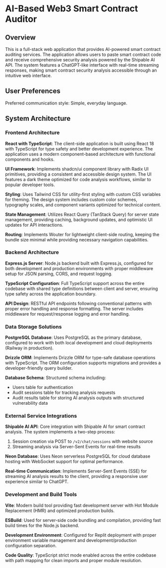 # AI-Based Web3 Smart Contract Auditor

## Overview

This is a full-stack web application that provides AI-powered smart contract auditing services. The application allows users to paste smart contract code and receive comprehensive security analysis powered by the Shipable AI API. The system features a ChatGPT-like interface with real-time streaming responses, making smart contract security analysis accessible through an intuitive web interface.

## User Preferences

Preferred communication style: Simple, everyday language.

## System Architecture

### Frontend Architecture

**React with TypeScript**: The client-side application is built using React 18 with TypeScript for type safety and better development experience. The application uses a modern component-based architecture with functional components and hooks.

**UI Framework**: Implements shadcn/ui component library with Radix UI primitives, providing a consistent and accessible design system. The UI features a dark theme optimized for code analysis workflows, similar to popular developer tools.

**Styling**: Uses Tailwind CSS for utility-first styling with custom CSS variables for theming. The design system includes custom color schemes, typography scales, and component variants optimized for technical content.

**State Management**: Utilizes React Query (TanStack Query) for server state management, providing caching, background updates, and optimistic UI updates for API interactions.

**Routing**: Implements Wouter for lightweight client-side routing, keeping the bundle size minimal while providing necessary navigation capabilities.

### Backend Architecture

**Express.js Server**: Node.js backend built with Express.js, configured for both development and production environments with proper middleware setup for JSON parsing, CORS, and request logging.

**TypeScript Configuration**: Full TypeScript support across the entire codebase with shared type definitions between client and server, ensuring type safety across the application boundary.

**API Design**: RESTful API endpoints following conventional patterns with proper error handling and response formatting. The server includes middleware for request/response logging and error handling.

### Data Storage Solutions

**PostgreSQL Database**: Uses PostgreSQL as the primary database, configured to work with both local development and cloud deployments (Railway in production).

**Drizzle ORM**: Implements Drizzle ORM for type-safe database operations with TypeScript. The ORM configuration supports migrations and provides a developer-friendly query builder.

**Database Schema**: Structured schema including:
- Users table for authentication
- Audit sessions table for tracking analysis requests
- Audit results table for storing AI analysis outputs with structured vulnerability data

### External Service Integrations

**Shipable AI API**: Core integration with Shipable AI for smart contract analysis. The system implements a two-step process:
1. Session creation via POST to `/v2/chat/sessions` with website source
2. Streaming analysis via Server-Sent Events for real-time results

**Neon Database**: Uses Neon serverless PostgreSQL for cloud database hosting with WebSocket support for optimal performance.

**Real-time Communication**: Implements Server-Sent Events (SSE) for streaming AI analysis results to the client, providing a responsive user experience similar to ChatGPT.

### Development and Build Tools

**Vite**: Modern build tool providing fast development server with Hot Module Replacement (HMR) and optimized production builds.

**ESBuild**: Used for server-side code bundling and compilation, providing fast build times for the Node.js backend.

**Development Environment**: Configured for Replit deployment with proper environment variable management and development/production configuration separation.

**Code Quality**: TypeScript strict mode enabled across the entire codebase with path mapping for clean imports and proper module resolution.